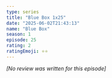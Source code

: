 ```yaml
---
type: series
title: "Blue Box 1x25"
date: "2025-06-02T21:43:13"
name: "Blue Box"
season: 1
episode: 25
rating: 2
ratingEmoji: ⭐️⭐️
---
```


*[No review was written for this episode]*
